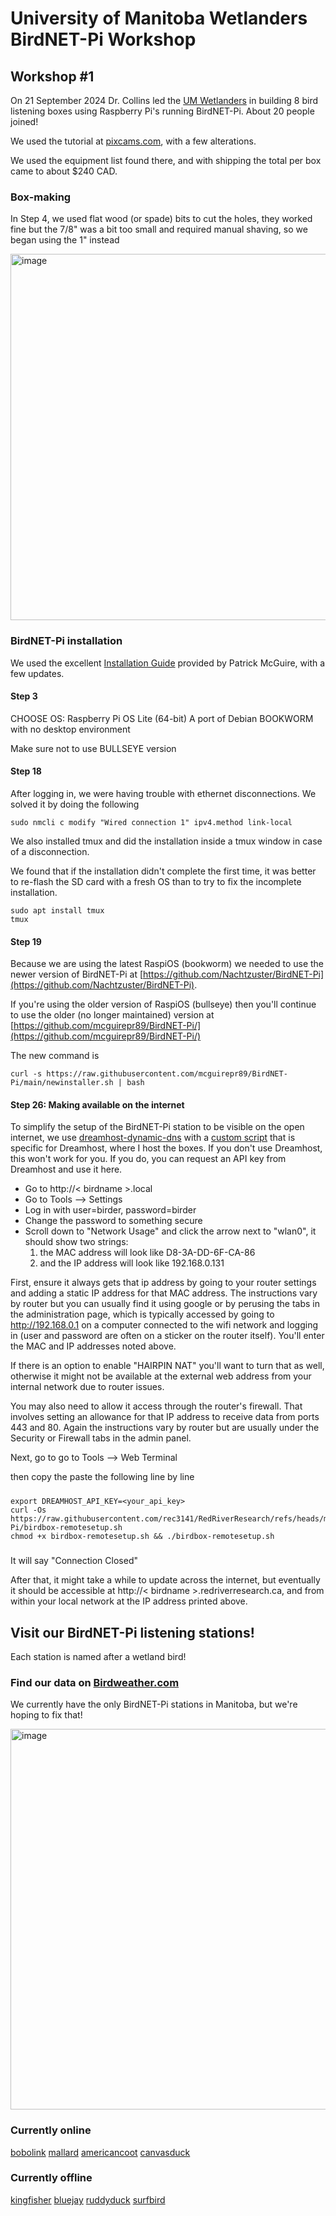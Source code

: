 # University of Manitoba Wetlanders BirdNET-Pi Workshop 

## Workshop #1
On 21 September 2024 Dr. Collins led the [UM Wetlanders](https://www.instagram.com/umwetlanders/) in building 8 bird listening boxes using Raspberry Pi's running BirdNET-Pi. About 20 people joined!

We used the tutorial at [pixcams.com](https://pixcams.com/building-a-birdnet-pi-real-time-acoustic-bird-id-station/), with a few alterations.

We used the equipment list found there, and with shipping the total per box came to about $240 CAD.

### Box-making
In Step 4, we used flat wood (or spade) bits to cut the holes, they worked fine but the 7/8" was a bit too small and required manual shaving, so we began using the 1" instead

<img width="586" alt="image" src="https://github.com/user-attachments/assets/b21e3ca5-a0ec-401a-ac1a-911f76e4afde">

### BirdNET-Pi installation
We used the excellent [Installation Guide](https://github.com/mcguirepr89/BirdNET-Pi/wiki/Installation-Guide) provided by Patrick McGuire, with a few updates.

#### Step 3
CHOOSE OS: Raspberry Pi OS Lite (64-bit) A port of Debian BOOKWORM with no desktop environment

Make sure not to use BULLSEYE version 

#### Step 18
After logging in, we were having trouble with ethernet disconnections. We solved it by doing the following

```
sudo nmcli c modify "Wired connection 1" ipv4.method link-local
```

We also installed tmux and did the installation inside a tmux window in case of a disconnection.

We found that if the installation didn't complete the first time, it was better to re-flash the SD card with a fresh OS than to try to fix the incomplete installation.

```
sudo apt install tmux
tmux
```

#### Step 19
Because we are using the latest RaspiOS (bookworm) we needed to use the newer version of BirdNET-Pi at [https://github.com/Nachtzuster/BirdNET-Pi](https://github.com/Nachtzuster/BirdNET-Pi).

If you're using the older version of RaspiOS (bullseye) then you'll continue to use the older (no longer maintained) version at [https://github.com/mcguirepr89/BirdNET-Pi/](https://github.com/mcguirepr89/BirdNET-Pi/)

The new command is

```
curl -s https://raw.githubusercontent.com/mcguirepr89/BirdNET-Pi/main/newinstaller.sh | bash
```

#### Step 26: Making available on the internet
To simplify the setup of the BirdNET-Pi station to be visible on the open internet, we use [dreamhost-dynamic-dns](https://github.com/clempaul/dreamhost-dynamic-dns) with a [custom script](/BirdNET-Pi/birdbox-remotesetup.sh) that is specific for Dreamhost, where I host the boxes. If you don't use Dreamhost, this won't work for you. If you do, you can request an API key from Dreamhost and use it here.

* Go to http://< birdname >.local
* Go to Tools --> Settings
* Log in with user=birder, password=birder
* Change the password to something secure
* Scroll down to "Network Usage" and click the arrow next to "wlan0", it should show two strings:
  1. the MAC address will look like D8-3A-DD-6F-CA-86
  2. and the IP address will look like 192.168.0.131

First, ensure it always gets that ip address by going to your router settings and adding a static IP address for that MAC address. The instructions vary by router but you can usually find it using google or by perusing the tabs in the administration page, which is typically accessed by going to http://192.168.0.1 on a computer connected to the wifi network and logging in (user and password are often on a sticker on the router itself). You'll enter the MAC and IP addresses noted above.

If there is an option to enable "HAIRPIN NAT" you'll want to turn that as well, otherwise it might not be available at the external web address from your internal network due to router issues.

You may also need to allow it access through the router's firewall. That involves setting an allowance for that IP address to receive data from ports 443 and 80. Again the instructions vary by router but are usually under the Security or Firewall tabs in the admin panel.

Next, go to 
go to Tools --> Web Terminal

then copy the paste the following line by line

#####
```
export DREAMHOST_API_KEY=<your_api_key>
curl -Os https://raw.githubusercontent.com/rec3141/RedRiverResearch/refs/heads/main/BirdNet-Pi/birdbox-remotesetup.sh
chmod +x birdbox-remotesetup.sh && ./birdbox-remotesetup.sh
```

#####
It will say "Connection Closed"

After that, it might take a while to update across the internet, but eventually it should be accessible at http://< birdname >.redriverresearch.ca, and from within your local network at the IP address printed above.

## Visit our BirdNET-Pi listening stations!

Each station is named after a wetland bird!

### Find our data on [Birdweather.com](https://app.birdweather.com/data/ZffJ3LwQsf2vGTTo1K7ZXbRa)

We currently have the only BirdNET-Pi stations in Manitoba, but we're hoping to fix that!

<img width="609" alt="image" src="https://github.com/user-attachments/assets/4816d071-1a76-4f65-9c4c-06755fffae40">

### Currently online
[bobolink](bobolink.redriverresearch.ca)
[mallard](mallard.redriverresearch.ca)
[americancoot](americancoot.redriverresearch.ca)
[canvasduck](canvasduck.redriverresearch.ca)

### Currently offline
[kingfisher](kingfisher.redriverresearch.ca)
[bluejay](bluejay.redriverresearch.ca)
[ruddyduck](ruddyduck.redriverresearch.ca)
[surfbird](surfbird.redriverresearch.ca)


